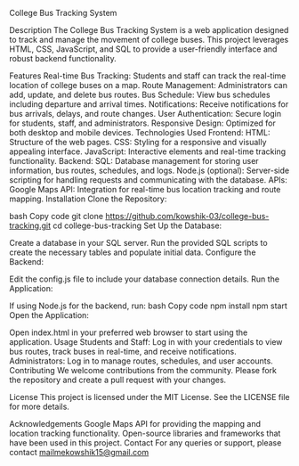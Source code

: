 

College Bus Tracking System

Description
The College Bus Tracking System is a web application designed to track and manage the movement of college buses. This project leverages HTML, CSS, JavaScript, and SQL to provide a user-friendly interface and robust backend functionality.

Features
Real-time Bus Tracking: Students and staff can track the real-time location of college buses on a map.
Route Management: Administrators can add, update, and delete bus routes.
Bus Schedule: View bus schedules including departure and arrival times.
Notifications: Receive notifications for bus arrivals, delays, and route changes.
User Authentication: Secure login for students, staff, and administrators.
Responsive Design: Optimized for both desktop and mobile devices.
Technologies Used
Frontend:
HTML: Structure of the web pages.
CSS: Styling for a responsive and visually appealing interface.
JavaScript: Interactive elements and real-time tracking functionality.
Backend:
SQL: Database management for storing user information, bus routes, schedules, and logs.
Node.js (optional): Server-side scripting for handling requests and communicating with the database.
APIs:
Google Maps API: Integration for real-time bus location tracking and route mapping.
Installation
Clone the Repository:

bash
Copy code
git clone https://github.com/kowshik-03/college-bus-tracking.git
cd college-bus-tracking
Set Up the Database:

Create a database in your SQL server.
Run the provided SQL scripts to create the necessary tables and populate initial data.
Configure the Backend:

Edit the config.js file to include your database connection details.
Run the Application:

If using Node.js for the backend, run:
bash
Copy code
npm install
npm start
Open the Application:

Open index.html in your preferred web browser to start using the application.
Usage
Students and Staff: Log in with your credentials to view bus routes, track buses in real-time, and receive notifications.
Administrators: Log in to manage routes, schedules, and user accounts.
Contributing
We welcome contributions from the community. Please fork the repository and create a pull request with your changes.

License
This project is licensed under the MIT License. See the LICENSE file for more details.

Acknowledgements
Google Maps API for providing the mapping and location tracking functionality.
Open-source libraries and frameworks that have been used in this project.
Contact
For any queries or support, please contact mailmekowshik15@gmail.com
